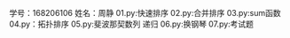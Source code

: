 学号：168206106  姓名：周静
01.py:快速排序   02.py:合并排序   03.py:sum函数   04.py：拓扑排序  05.py:斐波那契数列 递归 
06.py:换钢琴     07.py:考试题
